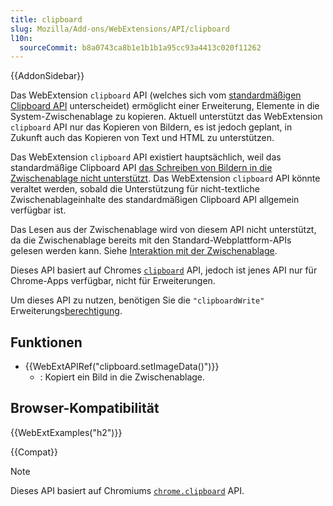 ```yaml
---
title: clipboard
slug: Mozilla/Add-ons/WebExtensions/API/clipboard
l10n:
  sourceCommit: b8a0743ca8b1e1b1b1a95cc93a4413c020f11262
---
```


{{AddonSidebar}}

Das WebExtension `clipboard` API (welches sich vom [standardmäßigen Clipboard API](/de/docs/Web/API/Clipboard_API) unterscheidet) ermöglicht einer Erweiterung, Elemente in die System-Zwischenablage zu kopieren. Aktuell unterstützt das WebExtension `clipboard` API nur das Kopieren von Bildern, es ist jedoch geplant, in Zukunft auch das Kopieren von Text und HTML zu unterstützen.

Das WebExtension `clipboard` API existiert hauptsächlich, weil das standardmäßige Clipboard API [das Schreiben von Bildern in die Zwischenablage nicht unterstützt](https://w3c.github.io/clipboard-apis/#writing-to-clipboard). Das WebExtension `clipboard` API könnte veraltet werden, sobald die Unterstützung für nicht-textliche Zwischenablageinhalte des standardmäßigen Clipboard API allgemein verfügbar ist.

Das Lesen aus der Zwischenablage wird von diesem API nicht unterstützt, da die Zwischenablage bereits mit den Standard-Webplattform-APIs gelesen werden kann. Siehe [Interaktion mit der Zwischenablage](/de/docs/Mozilla/Add-ons/WebExtensions/Interact_with_the_clipboard#reading_from_the_clipboard).

Dieses API basiert auf Chromes [`clipboard`](https://developer.chrome.com/docs/apps/reference/clipboard) API, jedoch ist jenes API nur für Chrome-Apps verfügbar, nicht für Erweiterungen.

Um dieses API zu nutzen, benötigen Sie die `"clipboardWrite"` Erweiterungs[berechtigung](/de/docs/Mozilla/Add-ons/WebExtensions/manifest.json/permissions).

## Funktionen

- {{WebExtAPIRef("clipboard.setImageData()")}}
  - : Kopiert ein Bild in die Zwischenablage.

## Browser-Kompatibilität

{{WebExtExamples("h2")}}

{{Compat}}

> [!NOTE]
> Dieses API basiert auf Chromiums [`chrome.clipboard`](https://developer.chrome.com/docs/apps/reference/clipboard) API.
